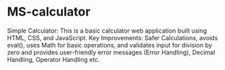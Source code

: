# MS-calculator
Simple Calculator: This is a basic calculator web application built using HTML, CSS, and JavaScript. Key Improvements: Safer Calculations, avoids eval(), uses Math for basic operations, and validates input for division by zero and provides user-friendly error messages (Error Handling), Decimal Handling, Operator Handling etc. 
